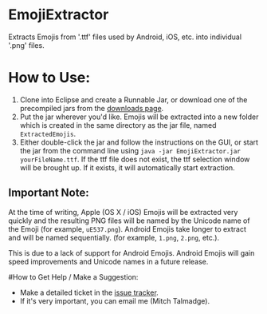# EmojiExtractor
Extracts Emojis from '.ttf' files used by Android, iOS, etc. into individual '.png' files.

# How to Use:
1. Clone into Eclipse and create a Runnable Jar, or download one of the precompiled jars from the [downloads page](https://github.com/MitchTalmadge/EmojiExtractor/releases).
2. Put the jar wherever you'd like. Emojis will be extracted into a new folder which is created in the same directory as the jar file, named `ExtractedEmojis`.
3. Either double-click the jar and follow the instructions on the GUI, or start the jar from the command line using `java -jar EmojiExtractor.jar yourFileName.ttf`. If the ttf file does not exist, the ttf selection window will be brought up. If it exists, it will automatically start extraction.

## Important Note:
At the time of writing, Apple (OS X / iOS) Emojis will be extracted very quickly and the resulting PNG files will be named by the Unicode name of the Emoji (for example, `uE537.png`). Android Emojis take longer to extract and will be named sequentially. (for example, `1.png`, `2.png`, etc.). 

This is due to a lack of support for Android Emojis. Android Emojis will gain speed improvements and Unicode names in a future release.

#How to Get Help / Make a Suggestion:
* Make a detailed ticket in the [issue tracker](https://github.com/MitchTalmadge/EmojiExtractor/issues).
* If it's very important, you can email me (Mitch Talmadge).

